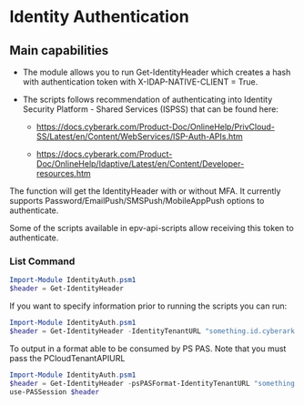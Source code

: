 # Identity Authentication

## Main capabilities

- The module allows you to run Get-IdentityHeader which creates a hash with authentication token with X-IDAP-NATIVE-CLIENT = True.

- The scripts follows recommendation of authenticating into Identity Security Platform - Shared Services (ISPSS) that can be found here:

  - <https://docs.cyberark.com/Product-Doc/OnlineHelp/PrivCloud-SS/Latest/en/Content/WebServices/ISP-Auth-APIs.htm>

  - <https://docs.cyberark.com/Product-Doc/OnlineHelp/Idaptive/Latest/en/Content/Developer-resources.htm>

The function will get the IdentityHeader with or without MFA. It currently supports Password/EmailPush/SMSPush/MobileAppPush options to authenticate.

Some of the scripts available in epv-api-scripts allow receiving this token to authenticate.

### List Command

```powershell
Import-Module IdentityAuth.psm1
$header = Get-IdentityHeader
```

If you want to specify information prior to running the scripts you can run:

```powershell
Import-Module IdentityAuth.psm1
$header = Get-IdentityHeader -IdentityTenantURL "something.id.cyberark.cloud" -IdentityUserName "UserToAuthenticate@cyberark.cloud.ID"
```

To output in a format able to be consumed by PS PAS.
Note that you must pass the PCloudTenantAPIURL
```powershell
Import-Module IdentityAuth.psm1
$header = Get-IdentityHeader -psPASFormat-IdentityTenantURL "something.id.cyberark.cloud" -IdentityUserName "UserToAuthenticate@cyberark.cloud.ID" -PCloudTenantAPIURL https://subdomain.privilegecloud.cyberark.cloud/passwordvault/
use-PASSession $header
```
